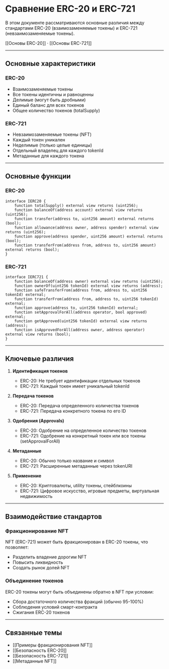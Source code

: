 # Сравнение ERC-20 и ERC-721

В этом документе рассматриваются основные различия между стандартами ERC-20 (взаимозаменяемые токены) и ERC-721 (невзаимозаменяемые токены).

[[Основы ERC-20]] · [[Основы ERC-721]]

---

## Основные характеристики

### ERC-20
- Взаимозаменяемые токены
- Все токены идентичны и равноценны
- Делимые (могут быть дробными)
- Единый баланс для всех токенов
- Общее количество токенов (totalSupply)

### ERC-721
- Невзаимозаменяемые токены (NFT)
- Каждый токен уникален
- Неделимые (только целые единицы)
- Отдельный владелец для каждого tokenId
- Метаданные для каждого токена

---

## Основные функции

### ERC-20
```solidity
interface IERC20 {
    function totalSupply() external view returns (uint256);
    function balanceOf(address account) external view returns (uint256);
    function transfer(address to, uint256 amount) external returns (bool);
    function allowance(address owner, address spender) external view returns (uint256);
    function approve(address spender, uint256 amount) external returns (bool);
    function transferFrom(address from, address to, uint256 amount) external returns (bool);
}
```

### ERC-721
```solidity
interface IERC721 {
    function balanceOf(address owner) external view returns (uint256);
    function ownerOf(uint256 tokenId) external view returns (address);
    function safeTransferFrom(address from, address to, uint256 tokenId) external;
    function transferFrom(address from, address to, uint256 tokenId) external;
    function approve(address to, uint256 tokenId) external;
    function setApprovalForAll(address operator, bool approved) external;
    function getApproved(uint256 tokenId) external view returns (address);
    function isApprovedForAll(address owner, address operator) external view returns (bool);
}
```

---

## Ключевые различия

1. **Идентификация токенов**
   - ERC-20: Не требует идентификации отдельных токенов
   - ERC-721: Каждый токен имеет уникальный tokenId

2. **Передача токенов**
   - ERC-20: Передача определенного количества токенов
   - ERC-721: Передача конкретного токена по его ID

3. **Одобрения (Approvals)**
   - ERC-20: Одобрение на определенное количество токенов
   - ERC-721: Одобрение на конкретный токен или все токены (setApprovalForAll)

4. **Метаданные**
   - ERC-20: Обычно только название и символ
   - ERC-721: Расширенные метаданные через tokenURI

5. **Применение**
   - ERC-20: Криптовалюты, utility токены, стейблкоины
   - ERC-721: Цифровое искусство, игровые предметы, виртуальная недвижимость

---

## Взаимодействие стандартов

### Фракционирование NFT
NFT (ERC-721) может быть фракционирован в ERC-20 токены, что позволяет:
- Разделить владение дорогим NFT
- Повысить ликвидность
- Создать рынок долей NFT

### Объединение токенов
ERC-20 токены могут быть объединены обратно в NFT при условии:
- Сбора достаточного количества фракций (обычно 95-100%)
- Соблюдения условий смарт-контракта
- Сжигания ERC-20 токенов

---

## Связанные темы
- [[Примеры фракционирования NFT]]
- [[Безопасность ERC-20]]
- [[Безопасность ERC-721]]
- [[Метаданные NFT]]
